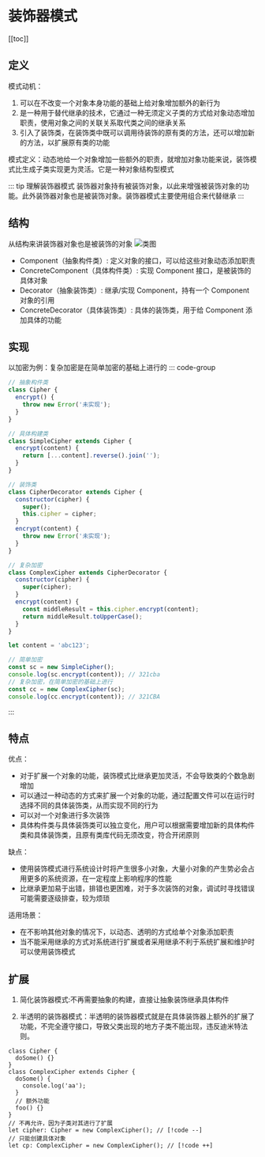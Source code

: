 # 装饰器模式

[[toc]]

## 定义

模式动机：

1. 可以在不改变一个对象本身功能的基础上给对象增加额外的新行为
2. 是一种用于替代继承的技术，它通过一种无须定义子类的方式给对象动态增加职责，使用对象之间的关联关系取代类之间的继承关系
3. 引入了装饰类，在装饰类中既可以调用待装饰的原有类的方法，还可以增加新的方法，以扩展原有类的功能

模式定义：动态地给一个对象增加一些额外的职责，就增加对象功能来说，装饰模式比生成子类实现更为灵活。它是一种对象结构型模式

::: tip 理解装饰器模式
装饰器对象持有被装饰对象，以此来增强被装饰对象的功能。此外装饰器对象也是被装饰对象。装饰器模式主要使用组合来代替继承
:::

## 结构

从结构来讲装饰器对象也是被装饰的对象
![类图](https://image-bucket-1307756649.cos.ap-chengdu.myqcloud.com/image/20250711221328381.png)

- Component（抽象构件类）: 定义对象的接口，可以给这些对象动态添加职责
- ConcreteComponent（具体构件类）: 实现 Component 接口，是被装饰的具体对象
- Decorator（抽象装饰类）: 继承/实现 Component，持有一个 Component 对象的引用
- ConcreteDecorator（具体装饰类）: 具体的装饰类，用于给 Component 添加具体的功能

## 实现

以加密为例：复杂加密是在简单加密的基础上进行的
::: code-group

```js [抽象组件类]
// 抽象构件类
class Cipher {
  encrypt() {
    throw new Error('未实现');
  }
}
```

```js [具体组件类]
// 具体构建类
class SimpleCipher extends Cipher {
  encrypt(content) {
    return [...content].reverse().join('');
  }
}
```

```js [抽象装饰器类]
// 装饰类
class CipherDecorator extends Cipher {
  constructor(cipher) {
    super();
    this.cipher = cipher;
  }
  encrypt(content) {
    throw new Error('未实现');
  }
}
```

```js [具体装饰器]
// 复杂加密
class ComplexCipher extends CipherDecorator {
  constructor(cipher) {
    super(cipher);
  }
  encrypt(content) {
    const middleResult = this.cipher.encrypt(content);
    return middleResult.toUpperCase();
  }
}
```

```js [客户端]
let content = 'abc123';

// 简单加密
const sc = new SimpleCipher();
console.log(sc.encrypt(content)); // 321cba
// 复杂加密，在简单加密的基础上进行
const cc = new ComplexCipher(sc);
console.log(cc.encrypt(content)); // 321CBA
```

:::

## 特点

优点：

- 对于扩展一个对象的功能，装饰模式比继承更加灵活，不会导致类的个数急剧增加
- 可以通过一种动态的方式来扩展一个对象的功能，通过配置文件可以在运行时选择不同的具体装饰类，从而实现不同的行为
- 可以对一个对象进行多次装饰
- 具体构件类与具体装饰类可以独立变化，用户可以根据需要增加新的具体构件类和具体装饰类，且原有类库代码无须改变，符合开闭原则

缺点：

- 使用装饰模式进行系统设计时将产生很多小对象，大量小对象的产生势必会占用更多的系统资源，在一定程度上影响程序的性能
- 比继承更加易于出错，排错也更困难，对于多次装饰的对象，调试时寻找错误可能需要逐级排查，较为烦琐

适用场景：

- 在不影响其他对象的情况下，以动态、透明的方式给单个对象添加职责
- 当不能采用继承的方式对系统进行扩展或者采用继承不利于系统扩展和维护时可以使用装饰模式

## 扩展

1. 简化装饰器模式:不再需要抽象的构建，直接让抽象装饰继承具体构件

2. 半透明的装饰器模式：半透明的装饰器模式就是在具体装饰器上额外的扩展了功能，不完全遵守接口，导致父类出现的地方子类不能出现，违反迪米特法则。

```js{8}
class Cipher {
  doSome() {}
}
class ComplexCipher extends Cipher {
  doSome() {
    console.log('aa');
  }
  // 额外功能
  foo() {}
}
// 不再允许，因为子类对其进行了扩展
let cipher: Cipher = new ComplexCipher(); // [!code --]
// 只能创建具体对象
let cp: ComplexCipher = new ComplexCipher(); // [!code ++]
```
